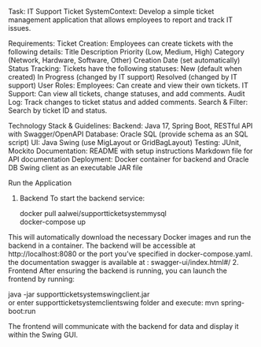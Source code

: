 Task: 
IT Support Ticket SystemContext: 
Develop a simple ticket management application that allows employees to report and track IT issues.

Requirements:
Ticket Creation:
Employees can create tickets with the following details: 
Title
Description
Priority (Low, Medium, High)
Category (Network, Hardware, Software, Other)
Creation Date (set automatically)
Status Tracking:
Tickets have the following statuses: 
New (default when created)
In Progress (changed by IT support)
Resolved (changed by IT support)
User Roles:
Employees: Can create and view their own tickets.
IT Support: Can view all tickets, change statuses, and add comments.
Audit Log:
Track changes to ticket status and added comments.
Search & Filter:
Search by ticket ID and status.



Technology Stack & Guidelines:
Backend: Java 17, Spring Boot, RESTful API with Swagger/OpenAPI
Database: Oracle SQL (provide schema as an SQL script)
UI: Java Swing (use MigLayout or GridBagLayout)
Testing: JUnit, Mockito
Documentation:
README with setup instructions
Markdown file for API documentation
Deployment:
Docker container for backend and Oracle DB
Swing client as an executable JAR file



Run the Application
1. Backend
To start the backend service:

   docker pull aalwei/supportticketsystemmysql     
   docker-compose up
   
This will automatically download the necessary Docker images and run the backend in a container.
The backend will be accessible at http://localhost:8080 or the port you’ve specified in docker-compose.yaml.
the documentation swagger is available at : swagger-ui/index.html#/
2. Frontend
After ensuring the backend is running, you can launch the frontend by running:

java -jar supportticketsystemswingclient.jar  
or 
enter supportticketsystemclientswing folder and execute: mvn spring-boot:run

The frontend will communicate with the backend for data and display it within the Swing GUI.
